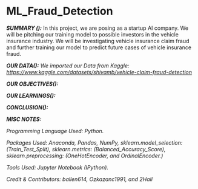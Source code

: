 # ML_Fraud_Detection

***SUMMARY ():***
In this project, we are posing as a startup AI company. We will be pitching our training model to possible investors in the vehicle insurance industry. We will be investigating vehicle insurance claim fraud and further training our model to predict future cases of vehicle insurance fraud.

***OUR DATA():***
_We imported our Data from Kaggle: https://www.kaggle.com/datasets/shivamb/vehicle-claim-fraud-detection_


***OUR OBJECTIVES():***



***OUR LEARNINGS():***



***CONCLUSION():***



***MISC NOTES:***

_Programming Language Used: Python._

_Packages Used: Anaconda, Pandas, NumPy, sklearn.model_selection: (Train_Test_Split), sklearn.metrics: (Balanced_Accuracy_Score), sklearn.preprocessing: (OneHotEncoder, and OrdinalEncoder.)_

_Tools Used: Jupyter Notebook (IPython)._

_Credit & Contributors: ballen614, Ozkazanc1991, and 2Hail_
